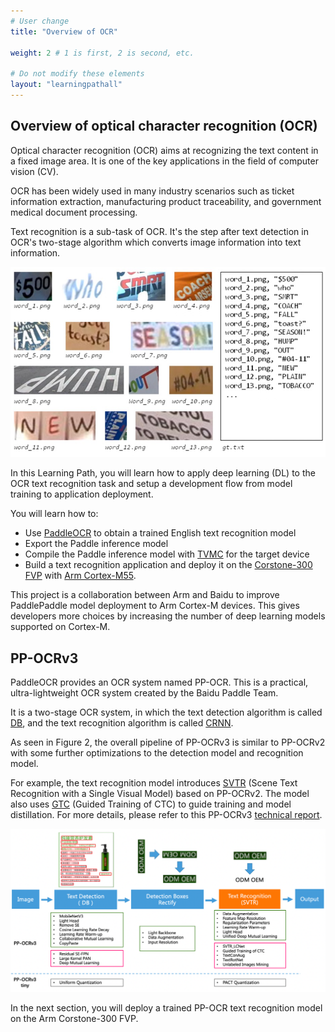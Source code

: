 ```yaml
---
# User change
title: "Overview of OCR"

weight: 2 # 1 is first, 2 is second, etc.

# Do not modify these elements
layout: "learningpathall"
---
```


## Overview of optical character recognition (OCR)

Optical character recognition (OCR) aims at recognizing the text content in a fixed image area. It is one of the key applications in the field of computer vision (CV).

OCR has been widely used in many industry scenarios such as ticket information extraction, manufacturing product traceability, and government medical document processing. 

Text recognition is a sub-task of OCR. It's the step after text detection in OCR's two-stage algorithm which converts image information into text information. 

![Example of English text recognition #center](./Figure1.png "Figure 1. Example of English text recognition (Image source: https://iapr.org/archives/icdar2015/index.html)")


In this Learning Path, you will learn how to apply deep learning (DL) to the OCR text recognition task and setup a development flow from model training to application deployment. 

You will learn how to:
- Use [PaddleOCR](https://github.com/PaddlePaddle/PaddleOCR) to obtain a trained English text recognition model
- Export the Paddle inference model 
- Compile the Paddle inference model with [TVMC](https://tvm.apache.org/docs/tutorial/tvmc_command_line_driver.html#sphx-glr-tutorial-tvmc-command-line-driver-py) for the target device
- Build a text recognition application and deploy it on the [Corstone-300 FVP](https://developer.arm.com/downloads/-/arm-ecosystem-fvps) with [Arm Cortex-M55](https://www.arm.com/products/silicon-ip-cpu/cortex-m/cortex-m55).

This project is a collaboration between Arm and Baidu to improve PaddlePaddle model deployment to Arm Cortex-M devices. This gives developers more choices by increasing the number of deep learning models supported on Cortex-M.

## PP-OCRv3

PaddleOCR provides an OCR system named PP-OCR. This is a practical, ultra-lightweight OCR system created by the Baidu Paddle Team. 

It is a two-stage OCR system, in which the text detection algorithm is called [DB](https://github.com/PaddlePaddle/PaddleOCR/blob/release/2.5/doc/doc_en/algorithm_det_db_en.md), and the text recognition algorithm is called [CRNN](https://github.com/PaddlePaddle/PaddleOCR/blob/release/2.5/doc/doc_en/algorithm_rec_crnn_en.md). 

As seen in Figure 2, the overall pipeline of PP-OCRv3 is similar to PP-OCRv2 with some further optimizations to the detection model and recognition model. 

For example, the text recognition model introduces [SVTR](https://arxiv.org/abs/2205.00159) (Scene Text Recognition with a Single Visual Model) based on PP-OCRv2. The model also uses [GTC](https://arxiv.org/pdf/2002.01276.pdf) (Guided Training of CTC) to guide training and model distillation. For more details, please refer to this PP-OCRv3 [technical report](https://arxiv.org/abs/2206.03001v2).

![PP-OCRv3 pipeline diagram #center](./Figure2.png "Figure 2. PP-OCRv3 pipeline diagram (Image source: https://github.com/PaddlePaddle/PaddleOCR/blob/dygraph/doc/doc_en/PP-OCRv3_introduction_en.md)")

In the next section, you will deploy a trained PP-OCR text recognition model on the Arm Corstone-300 FVP.


